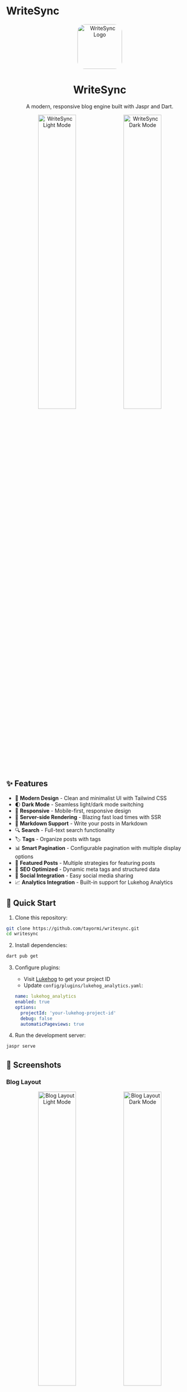 # WriteSync

<div align="center">
  <img src="web/images/logo.png" alt="WriteSync Logo" width="120" height="120" style="border-radius: 20px;">

  <h1>WriteSync</h1>
  <p>A modern, responsive blog engine built with Jaspr and Dart.</p>
</div>

<div align="center">
  <img src="screenshot/blog-list.png" alt="WriteSync Light Mode" width="45%">
  <img src="screenshot/blog-list-dark.png" alt="WriteSync Dark Mode" width="45%">
</div>

## ✨ Features

- 🎨 **Modern Design** - Clean and minimalist UI with Tailwind CSS
- 🌓 **Dark Mode** - Seamless light/dark mode switching
- 📱 **Responsive** - Mobile-first, responsive design
- 🚀 **Server-side Rendering** - Blazing fast load times with SSR
- 📝 **Markdown Support** - Write your posts in Markdown
- 🔍 **Search** - Full-text search functionality
- 🏷️ **Tags** - Organize posts with tags
- 📊 **Smart Pagination** - Configurable pagination with multiple display options
- 🌟 **Featured Posts** - Multiple strategies for featuring posts
- 🎯 **SEO Optimized** - Dynamic meta tags and structured data
- 🔄 **Social Integration** - Easy social media sharing
- 📈 **Analytics Integration** - Built-in support for Lukehog Analytics

## 🚀 Quick Start

1. Clone this repository:
```bash
git clone https://github.com/tayormi/writesync.git
cd writesync
```

2. Install dependencies:
```bash
dart pub get
```

3. Configure plugins:
   - Visit [Lukehog](https://lukehog.com) to get your project ID
   - Update `config/plugins/lukehog_analytics.yaml`:
   ```yaml
   name: lukehog_analytics
   enabled: true
   options:
     projectId: 'your-lukehog-project-id'
     debug: false
     automaticPageviews: true
   ```

4. Run the development server:
```bash
jaspr serve
```

## 🎨 Screenshots

### Blog Layout
<div align="center">
  <img src="screenshot/blog-list.png" alt="Blog Layout Light Mode" width="45%">
  <img src="screenshot/blog-list-dark.png" alt="Blog Layout Dark Mode" width="45%">
</div>

### Main Layout
<div align="center">
  <img src="screenshot/main-layout.png" alt="Main Layout Light Mode" width="45%">
  <img src="screenshot/main-layout-dark.png" alt="Main Layout Dark Mode" width="45%">
</div>

### Header Design
<div align="center">
  <img src="screenshot/main-header.png" alt="Header Light Mode" width="45%">
  <img src="screenshot/main-header-dark.png" alt="Header Dark Mode" width="45%">
</div>

### Mobile Experience
<div align="center">
  <div style="display: flex; justify-content: center; gap: 10px;">
    <img src="screenshot/mobile1.png" alt="Mobile View - Home" width="22%">
    <img src="screenshot/mobile2.png" alt="Mobile View - Featured Post" width="22%">
    <img src="screenshot/mobile3.png" alt="Mobile View - Blog List" width="22%">
    <img src="screenshot/mobile4.png" alt="Mobile View - Dark Mode" width="22%">
  </div>
  <p style="margin-top: 8px; font-style: italic; color: #666;">Responsive design optimized for mobile devices</p>
</div>

## 📊 Analytics Configuration

WriteSync comes with built-in support for Lukehog Analytics, providing seamless event tracking and user analytics.

### Features
- 🔄 Automatic page view tracking
- 🐛 Automatic error tracking
- 👤 User session management
- 📊 Event batching and retry logic
- 🎯 Configurable event filtering

### Configuration

Configure analytics in `config/plugins/lukehog_analytics.yaml`:

```yaml
name: lukehog_analytics
enabled: true
development_only: false

options:
  projectId: '${LUKEHOG_PROJECT_ID}'
  debug: false
  automaticPageviews: true
  automaticErrorTracking: true
  sessionExpiration: 1800  # 30 minutes in seconds

events:
  pageView:
    enabled: true
    properties:
      - url
      - title
      - referrer
      - deviceType
      - browserInfo

  error:
    enabled: true
    properties:
      - message
      - stackTrace
      - errorType
      - url

  interaction:
    enabled: true
    properties:
      - elementId
      - elementType
      - action
      - value

retry:
  maxAttempts: 3
  initialDelay: 1000
  maxDelay: 5000

batch:
  enabled: true
  maxSize: 10
  flushInterval: 30000

storage:
  prefix: 'lh_'
  maxItems: 1000
  maxAge: 604800
```

### Usage in Components

Track events in your components using the `MonitoringMixin`:

```dart
class MyComponent extends StatefulComponent {
  @override
  State<MyComponent> createState() => _MyComponentState();
}

class _MyComponentState extends State<MyComponent> with MonitoringMixin {
  void _handleClick() {
    trackComponentInteraction(
      'button',
      'click',
      properties: {'action': 'submit'},
    );
  }

  Future<void> _loadData() async {
    await trackOperation(
      'loadData',
      () async {
        // Your async operation here
      },
    );
  }
}
```

## 🔌 Plugin System

WriteSync features a powerful plugin system that allows you to extend functionality. Here's how to install and configure plugins:

### Installing a Plugin

1. Add the plugin to your `pubspec.yaml`:
```yaml
dependencies:
  writesync_lukehog:
    path: plugins/writesync_lukehog  # For local plugins
    # or
    git:
      url: https://github.com/yourusername/writesync-lukehog.git  # For git-hosted plugins
```

2. Create plugin configuration in `config/plugins/`:
```yaml
# config/plugins/your_plugin.yaml
name: your_plugin
enabled: true
development_only: false  # Set to true for development-only plugins

options:
  # Plugin-specific options here
  key: value
```

3. Register the plugin in your app:
```dart
import 'package:writesync_plugin/writesync_plugin.dart';

void main() {
  // Register the plugin
  final registry = context.read(pluginRegistryProvider);
  await registry.registerPlugin(YourPlugin());
  
  // Run your app
  runApp(const App());
}
```

### Plugin Types

WriteSync supports several types of plugins:

1. **Analytics Plugins**
   ```dart
   class CustomAnalyticsPlugin extends AnalyticsPlugin {
     @override
     void trackEvent(String name, {Map<String, dynamic>? properties}) {
       // Implementation
     }
   }
   ```

2. **Content Processor Plugins**
   ```dart
   class CustomProcessorPlugin extends ContentProcessorPlugin {
     @override
     Future<String> processMarkdown(String content) async {
       // Implementation
     }
   }
   ```

3. **Asset Processor Plugins**
   ```dart
   class CustomAssetPlugin extends AssetProcessorPlugin {
     @override
     Future<List<int>> processAsset(String path, List<int> content) async {
       // Implementation
     }
   }
   ```

4. **Search Plugins**
   ```dart
   class CustomSearchPlugin extends SearchPlugin {
     @override
     Future<List<String>> search(String query) async {
       // Implementation
     }
   }
   ```

### Plugin Configuration

Plugins are configured using YAML files in the `config/plugins/` directory:

1. **Main Plugin Configuration** (`config/plugins.yaml`):
```yaml
plugins:
  my_plugin:
    enabled: true
    config_path: 'plugins/my_plugin.yaml'
    options:
      key: value
```

2. **Plugin-Specific Configuration** (`config/plugins/my_plugin.yaml`):
```yaml
name: my_plugin
enabled: true
development_only: false

options:
  # Plugin-specific options here
  apiKey: 'your-api-key'
  debug: false
  customOption: 'value'
```

This configuration approach provides:
- Type-safe configuration
- Environment-aware settings
- Centralized plugin management
- Easy development/production switching
- Better security for sensitive values

### Plugin Lifecycle

Plugins follow a lifecycle that you can hook into:

```dart
class MyPlugin extends WriteSyncPlugin {
  @override
  Future<void> initialize(PluginContext context) async {
    // Called when the plugin is registered
  }

  @override
  Future<void> onBeforeBuild() async {
    // Called before the build process starts
  }

  @override
  Future<void> onAfterBuild() async {
    // Called after the build process completes
  }

  @override
  Future<void> dispose() async {
    // Called when the plugin is being disposed
  }
}
```

### Plugin Best Practices

1. **Configuration Validation**
   ```dart
   class MyPluginSchema extends PluginSchema {
     @override
     List<PluginOptionSchema> get options => [
       PluginOptionSchema(
         name: 'apiKey',
         type: String,
         required: true,
         validators: [
           PatternValidator(
             pattern: RegExp(r'^[A-Za-z0-9_-]+$'),
             message: 'Invalid API key format',
           ),
         ],
       ),
     ];
   }
   ```

2. **Error Handling**
   ```dart
   try {
     // Plugin operations
   } catch (e) {
     throw PluginException('Operation failed', e);
   }
   ```

3. **Resource Management**
   ```dart
   @override
   Future<void> dispose() async {
     // Clean up resources
     await _client?.close();
     _cache.clear();
   }
   ```

## ⚙️ Configuration

All site-wide configurations are managed in a single file: `lib/config/site_config.dart`. Here are the key configuration areas:

### Basic Configuration
```dart
class SiteConfig {
  // Site Information
  static const String siteName = 'WriteSync';
  static const String siteDescription = 'WriteSync is a platform for writing and sharing your thoughts.';
  static const String siteAuthor = 'Your Name';

  // Blog Display Configuration
  static const Map<String, bool> blogDisplay = {
    'showAuthor': false,
    'showAuthorImage': true,
    'showDate': true,
    'showTags': true,
  };
}
```

### Featured Posts Configuration
```dart
static const Map<String, dynamic> featuredPost = {
  'strategy': 'tag',     // Options: 'tag', 'latest', 'manual'
  'tag': 'featured',     // Tag to use when strategy is 'tag'
  'manualSlug': '',      // Slug to use when strategy is 'manual'
  'fallbackToLatest': true, // Use latest post if no featured post found
};
```

Featured post strategies:
- **Tag-based**: Feature posts with a specific tag
- **Manual Selection**: Feature a specific post by its slug
- **Latest Post**: Always feature the most recent post
- **Fallback**: Automatically use latest post if no featured post is found

### Pagination Configuration
```dart
// Blog Configuration
static const int postsPerPage = 6;  // Number of posts per page
static const bool enablePagination = true;
```

The pagination system:
- Excludes featured post from regular pagination
- Shows configurable number of posts per page
- Provides clear navigation between pages
- Maintains layout preference across pages

### Analytics Configuration
```dart
static const Map<String, dynamic> analytics = {
  'enabled': true,                    // Master switch for analytics
  'googleAnalytics': {
    'enabled': true,                  // GA-specific switch
    'measurementId': 'G-XXXXXXXXXX',  // Your GA4 measurement ID
    'sendPerformanceMetrics': true,   // Send Web Vitals data
    'debugMode': false,               // Enable debug logging
    'customEvents': {
      'enabled': true,                // Enable custom event tracking
      'trackPageViews': true,         // Track page views
      'trackClicks': true,            // Track user interactions
      'trackErrors': true,            // Track errors
      'trackNavigation': true,        // Track navigation events
      'trackSearch': true,            // Track search events
    },
    'customDimensions': {
      'environment': 'production',     // Custom dimensions for all events
      'version': '1.0.0',
      'theme': 'auto',
    },
  },
};
```

The analytics system provides:

1. **Web Vitals Tracking**:
   - First Contentful Paint (FCP)
   - Largest Contentful Paint (LCP)
   - First Input Delay (FID)
   - Time to Interactive (TTI)
   - Cumulative Layout Shift (CLS)

2. **Custom Event Tracking**:
   ```dart
   final monitor = context.read(performanceMonitorProvider);
   
   // Track custom events
   monitor.trackEvent(
     'button_click',
     category: 'UI',
     label: 'Submit Form',
     properties: {'form_id': 'contact'},
   );

   // Track page views
   monitor.trackPageView(
     title: 'Home Page',
     properties: {'section': 'blog'},
   );

   // Track user interactions
   monitor.trackInteraction(
     'button',
     'click',
     category: 'Navigation',
   );

   // Track search events
   monitor.trackSearch(
     'dart patterns',
     resultsCount: 5,
   );

   // Track errors
   monitor.trackError(
     'Failed to load post',
     type: 'NetworkError',
     stackTrace: stackTrace,
   );
   ```

3. **Enhanced Properties**:
   - Automatic timestamp tracking
   - Page URL and title
   - Custom dimensions
   - Environment information
   - User interaction details
   - Error tracking with stack traces

4. **Debug Mode**:
   - Console logging of all events
   - Detailed property inspection
   - Event validation
   - Performance monitoring

### Using Analytics

1. **Configuration**:
   - Update `measurementId` with your GA4 ID
   - Configure desired tracking options
   - Set custom dimensions
   - Enable/disable specific features

2. **Custom Event Tracking**:
   ```dart
   final monitor = context.read(performanceMonitorProvider);
   
   // Basic event
   monitor.trackEvent('event_name');
   
   // Event with properties
   monitor.trackEvent(
     'event_name',
     properties: {'key': 'value'},
     category: 'category',
     label: 'label',
     value: 1.0,
   );
   ```

3. **Automatic Tracking**:
   - Web Vitals metrics
   - Page views (optional)
   - User interactions (optional)
   - Error events (optional)
   - Search events (optional)

4. **Debug Mode**:
   Enable debug mode in configuration:
   ```dart
   'debugMode': true,
   ```
   This will log all events to the console with detailed information.

## 📝 Adding Blog Posts

1. Create a new markdown file in `lib/posts/` directory

2. Add front matter at the top of your markdown file:

```markdown
---
title: Your Post Title
slug: your-post-slug
date: 2024-02-25
tags: [tag1, tag2, tag3]
description: A brief description of your post
author: Your Name
image: https://url-to-your-header-image.jpg
author_image: https://url-to-your-profile-image.jpg
metadata:
  readTime: 5 min
  title: Custom SEO Title (optional)
  description: Custom SEO Description (optional)
  keywords: custom, seo, keywords (optional)
  ogImage: Custom social share image URL (optional)
---

Your post content here...
```

3. Run the build command to generate the blog post:
```bash
dart run build_runner build
```

## 🎨 Customization

### Theme Colors

Update the theme colors in `lib/config/site_config.dart`:

```dart
static const Map<String, String> colors = {
  'primary': 'indigo-600',
  'primary-light': 'indigo-400',
  'primary-dark': 'indigo-700',
};
```

### Layout

Customize layout settings:

```dart
static const Map<String, String> layout = {
  'maxWidth': 'max-w-7xl',
  'containerPadding': 'px-4 sm:px-6 lg:px-8',
  'sectionPadding': 'py-12',
  'headerHeight': 'h-16',
};
```

### Feature Flags

Enable/disable features:

```dart
static const bool enableDarkMode = true;
static const bool enableSearch = true;
static const bool enableTags = true;
static const bool enablePagination = true;
static const bool enableSocialSharing = true;
```

## 🚀 Deployment

1. Build the project:
```bash
jaspr build
```

2. The built files will be in the `build` directory. Deploy these files to your web server.

## 🔎 SEO

WriteSync comes with built-in SEO optimization:

- **Dynamic Meta Tags**: Automatically generated for each page
- **Structured Data**: JSON-LD for rich search results
- **Social Sharing**: OpenGraph and Twitter card support
- **Canonical URLs**: Proper URL handling
- **Mobile-friendly**: Responsive design for better rankings

## 🤝 Contributing

Contributions are welcome! Please feel free to submit a Pull Request.

## 📄 License

This project is licensed under the MIT License - see the LICENSE file for details.

## ⭐️ Support

If you find WriteSync helpful, please consider giving it a star ⭐️

For issues and feature requests, please use the [GitHub issue tracker](https://github.com/yourusername/jaspr-blog/issues).
